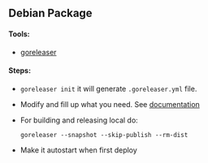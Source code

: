 Debian Package
---

#### Tools:
- [goreleaser](https://github.com/goreleaser/goreleaser)

#### Steps:
- `goreleaser init` it will generate `.goreleaser.yml` file.
- Modify and fill up what you need. See [documentation](https://goreleaser.com/intro/)
- For building and releasing local do:

  `goreleaser --snapshot --skip-publish --rm-dist`


- Make it autostart when first deploy
